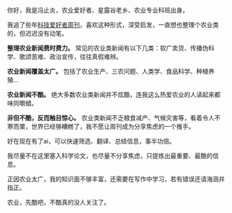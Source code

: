 
你好，我是冯止炎，农业爱好者、星露谷老乡、农业专业科班出身。

我追了些年[科技爱好者周刊](https://github.com/ruanyf/weekly/)，喜欢这种形式，深受启发，一直想也整理个农业类的，但迟迟没有动笔。

**整理农业新闻费时费力。** 常见的农业类新闻有以下几类：软广卖货、传播伪科学、歌颂苦难、政治宣传，往往真假难辨。

**农业新闻覆盖太广。** 包括了农业生产、三农问题、人类学、食品科学、种植养殖...

**农业新闻不酷。** 绝大多数农业类新闻并不炫酷，连我这么热爱农业的人读起来都味同嚼蜡。

**非但不酷，反而触目惊心。** 农业类新闻不乏粮食减产、气候灾害等，看着令人不寒而栗，世界已经够糟糕了，我不愿让周刊成为分享焦虑的一个推手。

好在现在有了ai，可以快速筛选、翻译、总结信息，事半功倍。

我尽量不在这里塞入科学论文，也尽量不分享焦虑，只提炼出最重要、最酷的信息。

正因农业太广，我的知识面不够丰富，还需要在写作中学习，若有错误还请海涵并指正。

农业，先酷吧，不酷真的没人关注了。